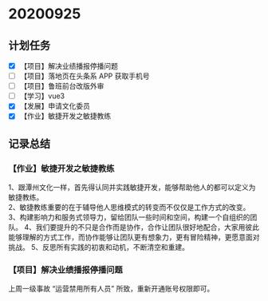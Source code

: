 # 20200925

## 计划任务

- [x] 【项目】解决业绩播报停播问题
- [ ] 【项目】落地页在头条系 APP 获取手机号
- [ ] 【项目】鲁班前台改版外审
- [ ] 【学习】vue3
- [x] 【发展】申请文化委员
- [x] 【作业】敏捷开发之敏捷教练

## 记录总结

### 【作业】敏捷开发之敏捷教练

1、跟潭州文化一样，首先得认同并实践敏捷开发，能够帮助他人的都可以定义为敏捷教练。  
2、敏捷教练重要的在于辅导他人思维模式的转变而不仅仅是工作方式的改变。
3、构建影响力和服务式领导力，留给团队一些时间和空间，构建一个自组织的团队。
4、我们要提升的不只是合作而是协作，合作让团队很好地配合，大家用彼此能够理解的方式工作，而协作能够让团队更有想象力，更有冒险精神，更愿意面对挑战。
5、反思所有实践的初衷和动机，不断清空和重建。

### 【项目】解决业绩播报停播问题

上周一级事故 “运营禁用所有人员” 所致，重新开通账号权限即可。
